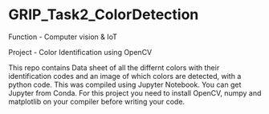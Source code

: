 # GRIP_Task2_ColorDetection

Function - Computer vision & IoT

Project - Color Identification using OpenCV

This repo contains Data sheet of all the differnt colors with their identification codes
and an image of which colors are detected, with a python code. This was compiled using Jupyter Notebook.
You can get Jupyter from Conda. For this project you need to install OpenCV, numpy and matplotlib on your compiler before writing your code.
